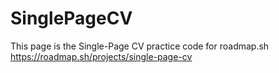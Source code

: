 # SinglePageCV
This page is the Single-Page CV practice code for roadmap.sh
https://roadmap.sh/projects/single-page-cv
